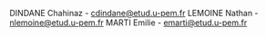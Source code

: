 DINDANE Chahinaz   -   cdindane@etud.u-pem.fr
LEMOINE Nathan     -   nlemoine@etud.u-pem.fr
MARTI Emilie       -   emarti@etud.u-pem.fr